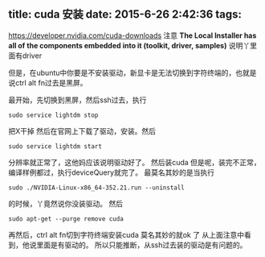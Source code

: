 title: cuda 安装
date: 2015-6-26 2:42:36
tags: 
---
https://developer.nvidia.com/cuda-downloads
注意 **The Local Installer has all of the components embedded into it (toolkit, driver, samples)**
说明丫里面有driver

但是，在ubuntu中你要是不安装驱动，新显卡是无法切换到字符终端的，也就是说ctrl alt fn过去是黑屏。

最开始，先切换到黑屏，然后ssh过去，执行
```
sudo service lightdm stop
```
把X干掉
然后在官网上下载了驱动，安装。然后
```
sudo service lightdm start
```
分辨率就正常了，这他妈应该说明驱动好了。
然后装cuda
但是呢，装完不正常，编译样例都过，执行deviceQuery就完了。
最莫名其妙的是当执行
```
sudo ./NVIDIA-Linux-x86_64-352.21.run --uninstall
```
的时候，丫竟然说你没装驱动。
然后
```
sudo apt-get --purge remove cuda
```

再然后，ctrl alt fn切到字符终端安装cuda
莫名其妙的就ok 了
从上面注意中看到，他说里面是有驱动的。
所以只能推断，从ssh过去装的驱动是有问题的。
